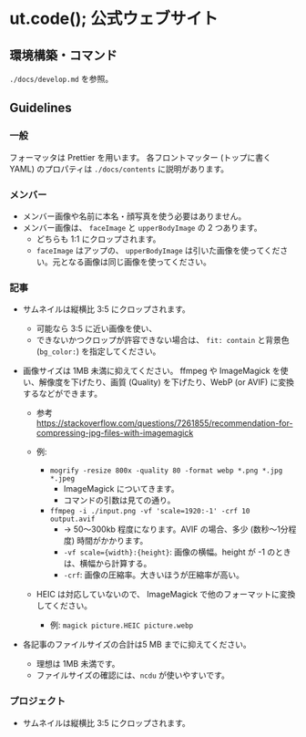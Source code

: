 # ut.code(); 公式ウェブサイト

## 環境構築・コマンド

`./docs/develop.md` を参照。

## Guidelines

### 一般

フォーマッタは Prettier を用います。
各フロントマッター (トップに書く YAML) のプロパティは `./docs/contents` に説明があります。

### メンバー

- メンバー画像や名前に本名・顔写真を使う必要はありません。
- メンバー画像は、 `faceImage` と `upperBodyImage` の 2 つあります。
  - どちらも 1:1 にクロップされます。
  - `faceImage` はアップの、 `upperBodyImage` は引いた画像を使ってください。元となる画像は同じ画像を使ってください。

### 記事

- サムネイルは縦横比 3:5 にクロップされます。

  - 可能なら 3:5 に近い画像を使い、
  - できないかつクロップが許容できない場合は、 `fit: contain` と背景色 (`bg_color:`) を指定してください。

- 画像サイズは 1MB 未満に抑えてください。 ffmpeg や ImageMagick を使い、解像度を下げたり、画質 (Quality) を下げたり、WebP (or AVIF) に変換するなどができます。

  - 参考 <https://stackoverflow.com/questions/7261855/recommendation-for-compressing-jpg-files-with-imagemagick>
  - 例:

    - `mogrify -resize 800x -quality 80 -format webp *.png *.jpg *.jpeg`
      - ImageMagick についてきます。
      - コマンドの引数は見ての通り。
    - `ffmpeg -i ./input.png -vf 'scale=1920:-1' -crf 10 output.avif`
      - -> 50〜300kb 程度になります。AVIF の場合、多少 (数秒〜1分程度) 時間がかかります。
      - `-vf scale={width}:{height}`: 画像の横幅。height が -1 のときは、横幅から計算する。
      - `-crf`: 画像の圧縮率。大きいほうが圧縮率が高い。

  - HEIC は対応していないので、 ImageMagick で他のフォーマットに変換してください。
    - 例: `magick picture.HEIC picture.webp`

- 各記事のファイルサイズの合計は5 MB までに抑えてください。
  - 理想は 1MB 未満です。
  - ファイルサイズの確認には、`ncdu` が使いやすいです。

### プロジェクト

- サムネイルは縦横比 3:5 にクロップされます。
